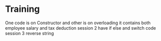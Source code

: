 # Training
One code is on Constructor and other is on overloading it contains both employee salary and tax deduction
session 2 have if else and switch code
session 3 reverse string
